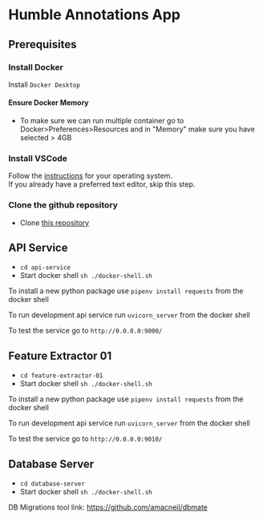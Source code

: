 # Humble Annotations App

## Prerequisites
### Install Docker 
Install `Docker Desktop`

#### Ensure Docker Memory
- To make sure we can run multiple container go to Docker>Preferences>Resources and in "Memory" make sure you have selected > 4GB

### Install VSCode  
Follow the [instructions](https://code.visualstudio.com/download) for your operating system.  
If you already have a preferred text editor, skip this step.  

### Clone the github repository
- Clone [this repository](https://github.com/HLexG/humble-annotations)

## API Service
-  `cd api-service`
- Start docker shell `sh ./docker-shell.sh`

To install a new python package use `pipenv install requests` from the docker shell

To run development api service run `uvicorn_server` from the docker shell

To test the service go to `http://0.0.0.0:9000/`

## Feature Extractor 01
-  `cd feature-extractor-01`
- Start docker shell `sh ./docker-shell.sh`

To install a new python package use `pipenv install requests` from the docker shell

To run development api service run `uvicorn_server` from the docker shell

To test the service go to `http://0.0.0.0:9010/`

## Database Server
-  `cd database-server`
- Start docker shell `sh ./docker-shell.sh`


DB Migrations tool link: https://github.com/amacneil/dbmate